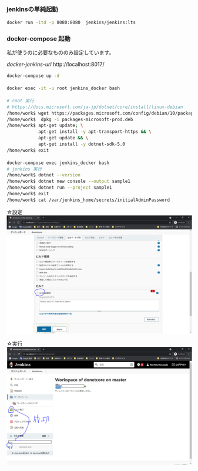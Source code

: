 ### jenkinsの単純起動

``` bash
docker run -itd -p 8080:8080  jenkins/jenkins:lts
``` 


### docker-compose 起動
私が使うのに必要なもののみ設定しています。


*docker-jenkins-url*
http://localhost:8017/

``` bash
docker-compose up -d 

docker exec -it -u root jenkins_docker bash

# root 実行
# https://docs.microsoft.com/ja-jp/dotnet/core/install/linux-debian
/home/work$ wget https://packages.microsoft.com/config/debian/10/packages-microsoft-prod.deb -O packages-microsoft-prod.deb
/home/work$  dpkg -i packages-microsoft-prod.deb
/home/work$ apt-get update; \
            apt-get install -y apt-transport-https && \
            apt-get update && \
            apt-get install -y dotnet-sdk-5.0
/home/work$ exit

docker-compose exec jenkins_docker bash
# jenkins 実行 
/home/work$ dotnet --version
/home/work$ dotnet new console --output sample1
/home/work$ dotnet run --project sample1
/home/work$ exit
/home/work$ cat /var/jenkins_home/secrets/initialAdminPassword
``` 

☆設定
![設定](img/1_setting_build.PNG)

☆実行
![実行](img/2_setting_build_done.PNG)

